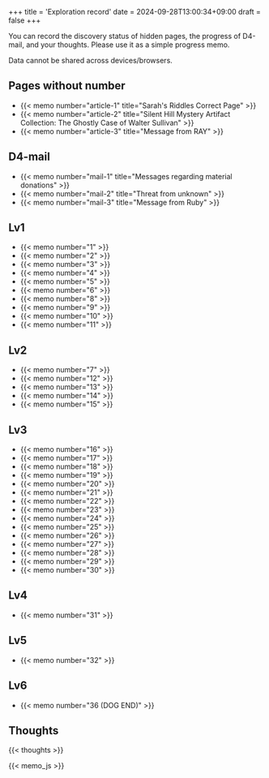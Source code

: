 +++
title = 'Exploration record'
date = 2024-09-28T13:00:34+09:00
draft = false
+++

You can record the discovery status of hidden pages, the progress of D4-mail, and your thoughts. Please use it as a simple progress memo.

Data cannot be shared across devices/browsers.

## Pages without number

* {{< memo number="article-1" title="Sarah's Riddles Correct Page" >}}
* {{< memo number="article-2" title="Silent Hill Mystery Artifact Collection: The Ghostly Case of Walter Sullivan" >}}
* {{< memo number="article-3" title="Message from RAY" >}}

## D4-mail
* {{< memo number="mail-1" title="Messages regarding material donations" >}}
* {{< memo number="mail-2" title="Threat from unknown" >}}
* {{< memo number="mail-3" title="Message from Ruby" >}}

## Lv1

* {{< memo number="1" >}}
* {{< memo number="2" >}}
* {{< memo number="3" >}}
* {{< memo number="4" >}}
* {{< memo number="5" >}}
* {{< memo number="6" >}}
* {{< memo number="8" >}}
* {{< memo number="9" >}}
* {{< memo number="10" >}}
* {{< memo number="11" >}}

## Lv2

* {{< memo number="7" >}}
* {{< memo number="12" >}}
* {{< memo number="13" >}}
* {{< memo number="14" >}}
* {{< memo number="15" >}}

## Lv3

* {{< memo number="16" >}}
* {{< memo number="17" >}}
* {{< memo number="18" >}}
* {{< memo number="19" >}}
* {{< memo number="20" >}}
* {{< memo number="21" >}}
* {{< memo number="22" >}}
* {{< memo number="23" >}}
* {{< memo number="24" >}}
* {{< memo number="25" >}}
* {{< memo number="26" >}}
* {{< memo number="27" >}}
* {{< memo number="28" >}}
* {{< memo number="29" >}}
* {{< memo number="30" >}}

## Lv4

* {{< memo number="31" >}}

## Lv5
* {{< memo number="32" >}}

## Lv6
* {{< memo number="36 (DOG END)" >}}

## Thoughts

{{< thoughts >}}

{{< memo_js >}}
